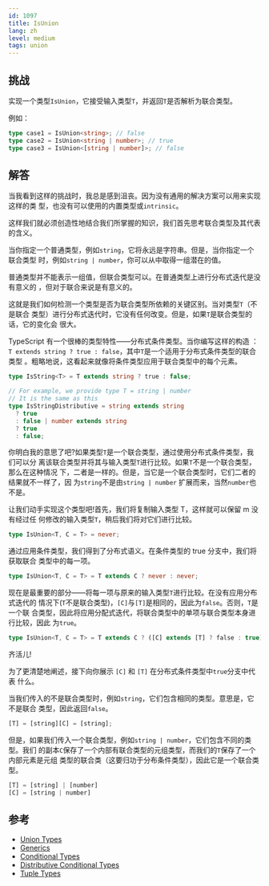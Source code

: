 ```yaml
---
id: 1097
title: IsUnion
lang: zh
level: medium
tags: union
---
```


## 挑战

实现一个类型`IsUnion`，它接受输入类型`T`，并返回`T`是否解析为联合类型。

例如：

```typescript
type case1 = IsUnion<string>; // false
type case2 = IsUnion<string | number>; // true
type case3 = IsUnion<[string | number]>; // false
```

## 解答

当我看到这样的挑战时，我总是感到沮丧。因为没有通用的解决方案可以用来实现这样的类
型，也没有可以使用的内置类型或`intrinsic`。

这样我们就必须创造性地结合我们所掌握的知识，我们首先思考联合类型及其代表的含义。

当你指定一个普通类型，例如`string`，它将永远是字符串。但是，当你指定一个联合类型
时，例如`string | number`，你可以从中取得一组潜在的值。

普通类型并不能表示一组值，但联合类型可以。在普通类型上进行分布式迭代是没有意义的
，但对于联合来说是有意义的。

这就是我们如何检测一个类型是否为联合类型所依赖的关键区别。当对类型`T`（不是联合
类型）进行分布式迭代时，它没有任何改变。但是，如果`T`是联合类型的话，它的变化会
很大。

TypeScript 有一个很棒的类型特性——分布式条件类型。当你编写这样的构造
：`T extends string ? true : false`，其中`T`是一个适用于分布式条件类型的联合类型
。粗略地说，这看起来就像将条件类型应用于联合类型中的每个元素。

```typescript
type IsString<T> = T extends string ? true : false;

// For example, we provide type T = string | number
// It is the same as this
type IsStringDistributive = string extends string
  ? true
  : false | number extends string
  ? true
  : false;
```

你明白我的意思了吧?如果类型`T`是一个联合类型，通过使用分布式条件类型，我们可以分
离该联合类型并将其与输入类型`T`进行比较。如果`T`不是一个联合类型，那么在这种情况
下，二者是一样的。但是，当它是一个联合类型时，它们二者的结果就不一样了，因
为`string`不是由`string | number` 扩展而来，当然`number`也不是。

让我们动手实现这个类型吧!首先，我们将复制输入类型 T，这样就可以保留 m 没有经过任
何修改的输入类型`T`，稍后我们将对它们进行比较。

```typescript
type IsUnion<T, C = T> = never;
```

通过应用条件类型，我们得到了分布式语义。在条件类型的 true 分支中，我们将获取联合
类型中的每一项。

```typescript
type IsUnion<T, C = T> = T extends C ? never : never;
```

现在是最重要的部分——将每一项与原来的输入类型`T`进行比较。在没有应用分布式迭代的
情况下(`T`不是联合类型)，`[C]`与`[T]`是相同的，因此为`false`。否则，`T`是一个联
合类型，因此将应用分配式迭代，将联合类型中的单项与联合类型本身进行比较，因此
为`true`。

```typescript
type IsUnion<T, C = T> = T extends C ? ([C] extends [T] ? false : true) : never;
```

齐活儿!

为了更清楚地阐述，接下向你展示 `[C]` 和 `[T]` 在分布式条件类型中`true`分支中代表
什么。

当我们传入的不是联合类型时，例如`string`，它们包含相同的类型。意思是，它不是联合
类型，因此返回`false`。

```typescript
[T] = [string][C] = [string];
```

但是，如果我们传入一个联合类型，例如`string | number`，它们包含不同的类型。我们
的副本`C`保存了一个内部有联合类型的元组类型，而我们的`T`保存了一个内部元素是元组
类型的联合类（这要归功于分布条件类型），因此它是一个联合类型。

```typescript
[T] = [string] | [number]
[C] = [string | number]
```

## 参考

- [Union Types](https://www.typescriptlang.org/docs/handbook/2/everyday-types.html#union-types)
- [Generics](https://www.typescriptlang.org/docs/handbook/2/generics.html)
- [Conditional Types](https://www.typescriptlang.org/docs/handbook/2/conditional-types.html)
- [Distributive Conditional Types](https://www.typescriptlang.org/docs/handbook/2/conditional-types.html#distributive-conditional-types)
- [Tuple Types](https://www.typescriptlang.org/docs/handbook/release-notes/typescript-1-3.html#tuple-types)
